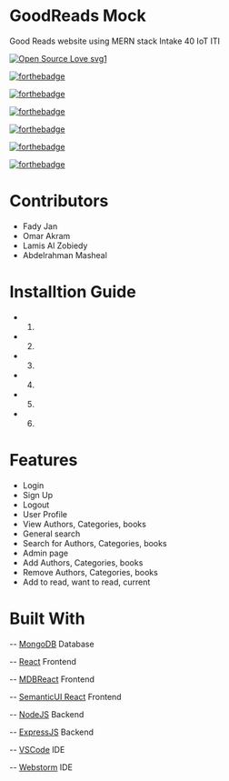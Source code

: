 # GoodReads Mock
Good Reads website using MERN stack Intake 40 IoT ITI

[![Open Source Love svg1](https://badges.frapsoft.com/os/v1/open-source.svg?v=103)](https://github.com/ellerbrock/open-source-badges/)

[![forthebadge](https://forthebadge.com/images/badges/made-with-javascript.svg)](https://forthebadge.com)

[![forthebadge](https://forthebadge.com/images/badges/built-with-love.svg)](https://forthebadge.com)

[![forthebadge](https://forthebadge.com/images/badges/built-with-swag.svg)](https://forthebadge.com)

[![forthebadge](https://forthebadge.com/images/badges/uses-html.svg)](https://forthebadge.com)

[![forthebadge](https://forthebadge.com/images/badges/uses-css.svg)](https://forthebadge.com)

[![forthebadge](https://forthebadge.com/images/badges/uses-git.svg)](https://forthebadge.com)


# Contributors 
- Fady Jan
- Omar Akram 
- Lamis Al Zobiedy
- Abdelrahman Masheal 

# Installtion Guide

- 1)
- 2)
- 3)
- 4)
- 5)
- 6)

# Features
- Login
- Sign Up
- Logout
- User Profile
- View Authors, Categories, books
- General search
- Search for Authors, Categories, books
- Admin page
- Add Authors, Categories, books
- Remove Authors, Categories, books
- Add to read, want to read, current

# Built With
-- [MongoDB](https://www.mongodb.com/) Database

-- [React](https://reactjs.org/) Frontend

-- [MDBReact](https://mdbootstrap.com/docs/react/) Frontend

-- [SemanticUI React](https://react.semantic-ui.com/ ) Frontend

-- [NodeJS](https://nodejs.org/en/) Backend

-- [ExpressJS](https://expressjs.com/) Backend

-- [VSCode](https://code.visualstudio.com/) IDE

-- [Webstorm](https://www.jetbrains.com/webstorm/) IDE
